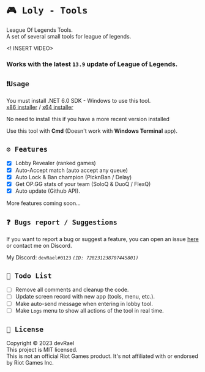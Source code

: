﻿# `🎮 Loly - Tools`

League Of Legends Tools.<br>
A set of several small tools for league of legends.

<! INSERT VIDEO>

### Works with the latest `13.9` update of League of Legends.

## `❗Usage`

You must install .NET 6.0 SDK - Windows to use this tool.<br>
[x86 installer](https://dotnet.microsoft.com/en-us/download/dotnet/thank-you/sdk-6.0.408-windows-x86-installer) /
[x64 installer](https://dotnet.microsoft.com/en-us/download/dotnet/thank-you/sdk-6.0.408-windows-x64-installer)

No need to install this if you have a more recent version installed<br>

Use this tool with **Cmd** (Doesn't work with **Windows Terminal** app).<br>

## `⚙️ Features`

- [x] Lobby Revealer (ranked games)
- [x] Auto-Accept match (auto accept any queue)
- [x] Auto Lock & Ban champion (PicknBan / Delay)
- [x] Get OP.GG stats of your team (SoloQ & DuoQ / FlexQ)
- [x] Auto update (Github API).<br>

More features coming soon...

## `❓ Bugs report / Suggestions`

If you want to report a bug or suggest a feature, you can open an
issue [here](https://github.com/devRael1/LolyTools/issues) or contact me on Discord.

My Discord: `devRael#0123` *`(ID: 728231238707445801)`*

## `🧾 Todo List`

- [ ] Remove all comments and cleanup the code.
- [ ] Update screen record with new app (tools, menu, etc.).
- [ ] Make auto-send message when entering in lobby tool.
- [ ] Make `Logs` menu to show all actions of the tool in real time.

## `📝 License`

Copyright © 2023 devRael<br>
This project is MIT licensed.<br>
This is not an official Riot Games product. It's not affiliated with or endorsed by Riot Games Inc.
